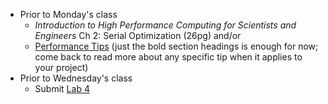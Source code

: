 - Prior to Monday's class
   + _Introduction to High Performance Computing for Scientists and Engineers_ Ch 2: Serial Optimization (26pg) and/or
   + [Performance Tips](https://docs.julialang.org/en/v1/manual/performance-tips/)  (just the bold section headings is enough for now;  come back to read more about any specific tip when it applies to your project)
- Prior to Wednesday's class
   + Submit [Lab 4](labs/lab4/)
